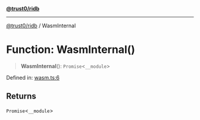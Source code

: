 [**@trust0/ridb**](../README.md)

***

[@trust0/ridb](../README.md) / WasmInternal

# Function: WasmInternal()

> **WasmInternal**(): `Promise`\<`__module`\>

Defined in: [wasm.ts:6](https://github.com/trust0-project/RIDB/blob/1bab2eafbebd794b08d4290d79a11be8a690c8ca/packages/ridb/src/wasm.ts#L6)

## Returns

`Promise`\<`__module`\>
